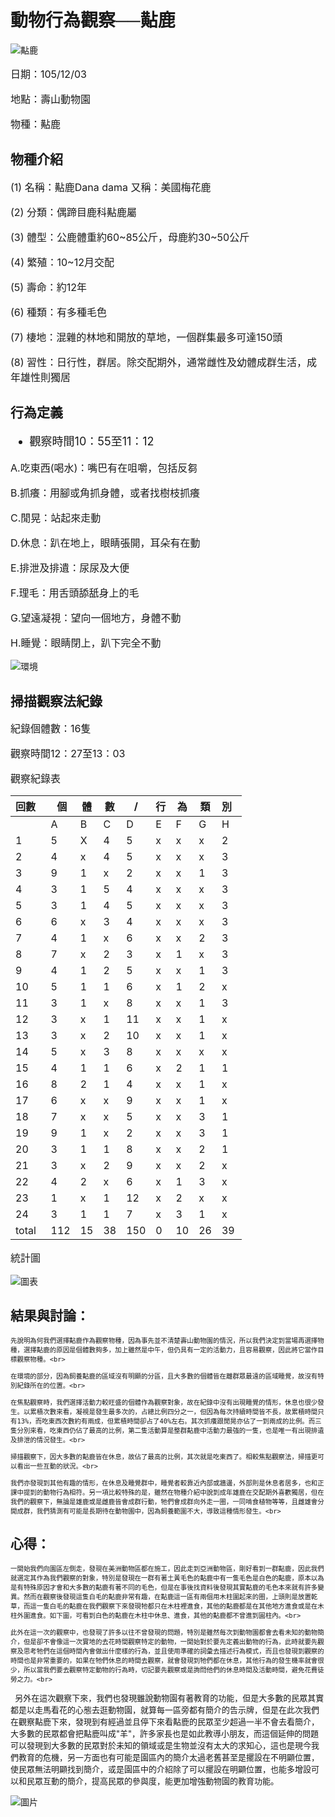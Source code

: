 # 動物行為觀察──黇鹿

![黇鹿](https://raw.githubusercontent.com/Tzu-ching/Tzu-ching/master/15878458_1261809840579905_737563414_o.jpg)

<font size="3pt">

日期：105/12/03<br>

地點：壽山動物園<br>

物種：黇鹿<br>

</font>

## 物種介紹

<font size="3pt">

(1) 名稱：黇鹿Dana dama 又稱：美國梅花鹿<br>

(2) 分類：偶蹄目鹿科黇鹿屬<br>

(3) 體型：公鹿體重約60~85公斤，母鹿約30~50公斤<br>

(4) 繁殖：10~12月交配<br>

(5) 壽命：約12年<br>

(6) 種類：有多種毛色<br>

(7) 棲地：混雜的林地和開放的草地，一個群集最多可達150頭<br>

(8) 習性：日行性，群居。除交配期外，通常雌性及幼體成群生活，成年雄性則獨居<br>

</font>

## 行為定義

<font size="4pt">

* 觀察時間10：55至11：12<br>

</font>

<font size="3pt">

A.吃東西(喝水)：嘴巴有在咀嚼，包括反芻<br>

B.抓癢：用腳或角抓身體，或者找樹枝抓癢<br>

C.閒晃：站起來走動<br>

D.休息：趴在地上，眼睛張開，耳朵有在動<br>

E.排泄及排遺：尿尿及大便<br>

F.理毛：用舌頭舔舐身上的毛<br>

G.望遠凝視：望向一個地方，身體不動<br>

H.睡覺：眼睛閉上，趴下完全不動<br>

</font>


![環境](https://raw.githubusercontent.com/Tzu-ching/Tzu-ching/master/15878264_1182390528548426_1002207565_o.jpg)

## 掃描觀察法紀錄

<font size="3pt">

紀錄個體數：16隻<br>

觀察時間12：27至13：03<br>

觀察紀錄表<br>

</font>

回數   |  個|體 |數 |/ |行 |為 |類 |別   |
-------|----|----|----|----|----|----|----|----|
       |A   |B   |C   |D   |E   |F   |G   |H   |
    1  |5   |X   |4   |5   |x   |x   |x   |2   |
    2  |4   |x   |4   |5   |x   |x   |x   |3   |
    3  |9   |1   |x   |2   |x   |x   |1   |3   |
    4  |3   |1   |5   |4   |x   |x   |x   |3   |
    5  |3   |1   |4   |5   |x   |x   |x   |3   |
    6  |6   |x   |3   |4   |x   |x   |x   |3   |
    7  |4   |1   |x   |6   |x   |x   |2   |3   |
    8  |7   |x   |2   |3   |x   |1   |x   |3   |
    9  |4   |1   |2   |5   |x   |x   |1   |3   |
    10  |5   |1   |1   |6   |x   |1   |2   |x   |
    11  |3   |1   |x   |8   |x   |x   |1   |3   |
    12  |3   |x   |1   |11  |x   |x   |1   |x   |
    13  |3   |x   |2   |10  |x   |x   |1   |x   |
    14  |5   |x   |3   |8   |x   |x   |x   |x   |
    15  |4   |1   |1   |6   |x   |2   |1   |1   |
    16  |8   |2   |1   |4   |x   |x   |1   |x   |
    17  |6   |x   |x   |9   |x   |x   |1   |x   |
    18  |7   |x   |x   |5   |x   |x   |3   |1   |
    19  |9   |1   |x   |2   |x   |x   |3   |1   |
    20  |3   |1   |1   |8   |x   |x   |2   |1   |
    21  |3   |x   |2   |9   |x   |x   |2   |x   |
    22  |4   |2   |x   |6   |x   |1   |3   |x   |
    23  |1   |x   |1   |12  |x   |2   |x   |x   |
    24  |3   |1   |1   |7   |x   |3   |1   |x   |
    total  |112   |15   |38   |150   |0   |10   |26   |39   |
    
<font size="3pt">

統計圖<br>

</font>
    
![圖表](https://github.com/Tzu-ching/Tzu-ching/raw/master/%E5%9C%96%E8%A1%A8.jpg)


## 結果與討論：
   
<font size="2pt">
   
    先說明為何我們選擇黇鹿作為觀察物種，因為事先並不清楚壽山動物園的情況，所以我們決定到當場再選擇物種，選擇黇鹿的原因是個體數夠多，加上雖然是中午，但仍具有一定的活動力，且容易觀察，因此將它當作目標觀察物種。<br> 
   
    在環境的部分，因為飼養黇鹿的區域沒有明顯的分區，且大多數的個體皆在離群眾最遠的區域睡覺，故沒有特別紀錄所在的位置。<br>
   
    在焦點觀察時，我們選擇活動力較旺盛的個體作為觀察對象，故在紀錄中沒有出現睡覺的情形，休息也很少發生。以累積次數來看，凝視是發生最多次的，占總比例四分之一，但因為每次持續時間皆不長，故累積時間只有13%，而吃東西次數約有兩成，但累積時間卻占了40%左右。其次抓癢跟閒晃亦佔了一到兩成的比例。而三隻分別來看，吃東西仍佔了最高的比例，第二隻活動算是整群黇鹿中活動力最強的一隻，也是唯一有出現排遺及排泄的情況發生。<br>
   
    掃描觀察下，因大多數的黇鹿皆在休息，故佔了最高的比例，其次就是吃東西了。相較焦點觀察法，掃描更可以看出一些互動的狀況。<br>
   
    我們亦發現到其他有趣的情形，在休息及睡覺群中，睡覺者較靠近內部或牆邊，外部則是休息者居多，也和正課中提到的動物行為相符。另一項比較特殊的是，雖然在物種介紹中說到成年雄鹿在交配期外喜歡獨居，但在我們的觀察下，無論是雄鹿或是雌鹿皆會成群行動，牠們會成群向外走一圈，一同啃食植物等等，且雌雄會分開成群，我們猜測有可能是長期待在動物園中，因為飼養範圍不大，導致這種情形發生。<br>

</font>

## 心得：

<font size="2pt">

    一開始我們向園區左側走，發現在美洲動物區都在施工，因此走到亞洲動物區，剛好看到一群黇鹿，因此我們就選定其作為我們觀察的對象，特別是發現在一群有著土黃毛色的黇鹿中有一隻毛色是白色的黇鹿，原本以為是有特殊原因才會和大多數的黇鹿有著不同的毛色，但是在事後找資料後發現其實黇鹿的毛色本來就有許多變異。然而在觀察後發現這隻白毛的黇鹿非常有趣，在黇鹿這一區有兩個用木柱圍起來的圈，上頭則是放置乾草，而這一隻白毛的黇鹿在我們觀察下來發現牠都只在木柱裡進食，其他的黇鹿都是在其他地方進食或是在木柱外圍進食。如下圖，可看到白色的黇鹿在木柱中休息、進食，其他的黇鹿都不曾進到圓柱內。<br>
    
    此外在這一次的觀察中，也發現了許多以往不曾發現的問題，特別是雖然每次到動物園都會去看未知的動物簡介，但是卻不會像這一次實地的去花時間觀察特定的動物，一開始對於要先定義出動物的行為，此時就要先觀察及思考牠們在這個時間內會做出什麼樣的行為，並且使用準確的詞彙去描述行為模式，而且也發現到觀察的時間也是非常重要的，如果在牠們休息的時間去觀察，就會發現到牠們都在休息，其他行為的發生機率就會很少，所以當我們要去觀察特定動物的行為時，切記要先觀察或是詢問他們的休息時間及活動時間，避免花費徒勞之力。<br>
  
    另外在這次觀察下來，我們也發現雖說動物園有著教育的功能，但是大多數的民眾其實都是以走馬看花的心態去逛動物園，就算每一區旁都有簡介的告示牌，但是在此次我們在觀察黇鹿下來，發現到有經過並且停下來看黇鹿的民眾至少超過一半不會去看簡介，大多數的民眾都會把黇鹿叫成"羊"，許多家長也是如此教導小朋友，而這個延伸的問題可以發現到大多數的民眾對於未知的領域或是生物並沒有太大的求知心，這也是現今我們教育的危機，另一方面也有可能是園區內的簡介太過老舊甚至是擺設在不明顯位置，使民眾無法明顯找到簡介，或是園區中的介紹除了可以擺設在明顯位置，也能多增設可以和民眾互動的簡介，提高民眾的參與度，能更加增強動物園的教育功能。<br> 

</font>

![圖片](https://github.com/Tzu-ching/Tzu-ching/raw/master/15878412_1261809803913242_1464194827_o.jpg)
